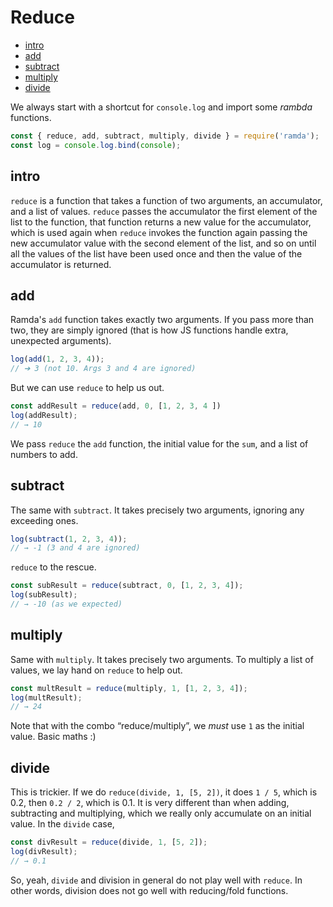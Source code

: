 # Reduce

- [intro](#intro)
- [add](#add)
- [subtract](#subtract)
- [multiply](#multiply)
- [divide](#divide)

We always start with a shortcut for `console.log` and import some _rambda_ functions.

```js
const { reduce, add, subtract, multiply, divide } = require('ramda');
const log = console.log.bind(console);
```

## intro

`reduce` is a function that takes a function of two arguments, an accumulator, and a list of values. `reduce` passes the accumulator the first element of the list to the function, that function returns a new value for the accumulator, which is used again when `reduce` invokes the function again passing the new accumulator value with the second element of the list, and so on until all the values of the list have been used once and then the value of the accumulator is returned.

## add

Ramda's `add` function takes exactly two arguments. If you pass more than two, they are simply ignored (that is how JS functions handle extra, unexpected arguments).

```js
log(add(1, 2, 3, 4));
// ➔ 3 (not 10. Args 3 and 4 are ignored)
```

But we can use `reduce` to help us out.

```js
const addResult = reduce(add, 0, [1, 2, 3, 4 ])
log(addResult);
// → 10
```

We pass `reduce` the `add` function, the initial value for the `sum`, and a list of numbers to add.

## subtract
The same with `subtract`. It takes precisely two arguments, ignoring any exceeding ones.

```js
log(subtract(1, 2, 3, 4));
// → -1 (3 and 4 are ignored)
```

`reduce` to the rescue.

```js
const subResult = reduce(subtract, 0, [1, 2, 3, 4]);
log(subResult);
// → -10 (as we expected)
```

## multiply
Same with `multiply`. It takes precisely two arguments. To multiply a list of values, we lay hand on `reduce` to help out.

```js
const multResult = reduce(multiply, 1, [1, 2, 3, 4]);
log(multResult);
// → 24
```

Note that with the combo “reduce/multiply”, we _must_ use `1` as the initial value. Basic maths :)

## divide

This is trickier. If we do `reduce(divide, 1, [5, 2])`, it does `1 / 5`, which is 0.2, then `0.2 / 2`, which is 0.1. It is very different than when adding, subtracting and multiplying, which we really only accumulate on an initial value. In the `divide` case, 

```js
const divResult = reduce(divide, 1, [5, 2]);
log(divResult);
// → 0.1
```

So, yeah, `divide` and division in general do not play well with `reduce`. In other words, division does not go well with reducing/fold functions.


